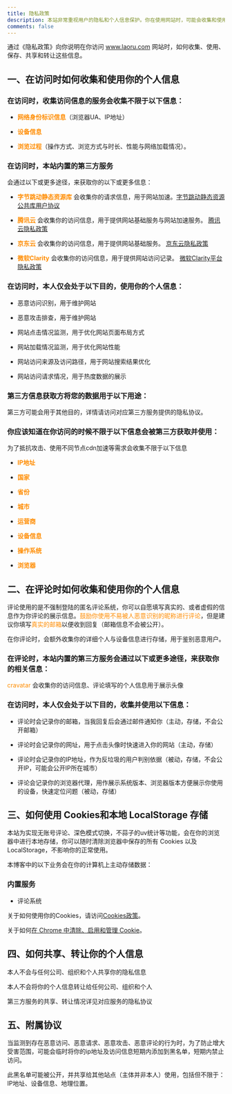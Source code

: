 ```yaml
---
title: 隐私政策
description: 本站非常重视用户的隐私和个人信息保护。你在使用网站时，可能会收集和使用你的相关信息。
comments: false
---
```


通过《隐私政策》向你说明在你访问 www.laoru.com 网站时，如何收集、使用、保存、共享和转让这些信息。

## 一、在访问时如何收集和使用你的个人信息

### 在访问时，收集访问信息的服务会收集不限于以下信息：

- <span style="color:#FF8C00">**网络身份标识信息**</span>（浏览器UA、IP地址）

- <span style="color:#FF8C00">**设备信息**</span>

- <span style="color:#FF8C00">**浏览过程**</span>（操作方式、浏览方式与时长、性能与网络加载情况）。

### 在访问时，本站内置的第三方服务

会通过以下或更多途径，来获取你的以下或更多信息：

- <span style="color:#FF8C00">**字节跳动静态资源库**</span> 会收集你的请求信息，用于网站加速。[字节跳动静态资源公共库用户协议](https://cdn.bytedance.com/)

- <span style="color:#FF8C00">**腾讯云**</span> 会收集你的访问信息，用于提供网站基础服务与网站加速服务。 [腾讯云隐私政策](https://www.tencentcloud.com/zh/document/product/301/17345)

- <span style="color:#FF8C00">**京东云**</span> 会收集你的访问信息，用于提供网站基础服务。 [京东云隐私政策](https://docs.jdcloud.com/cn/platform-agreement/privacy-policy)

- <span style="color:#FF8C00">**微软Clarity**</span> 会收集你的访问信息，用于提供网站访问记录。 [微软Clarity平台隐私政策](https://www.microsoft.com/en-US/privacy/privacystatement)

### 在访问时，本人仅会处于以下目的，使用你的个人信息：

- 恶意访问识别，用于维护网站

- 恶意攻击排查，用于维护网站

- 网站点击情况监测，用于优化网站页面布局方式

- 网站加载情况监测，用于优化网站性能

- 网站访问来源及访问路径，用于网站搜索结果优化

- 网站访问请求情况，用于热度数据的展示

### 第三方信息获取方将您的数据用于以下用途：

第三方可能会用于其他目的，详情请访问对应第三方服务提供的隐私协议。

### 你应该知道在你访问的时候不限于以下信息会被第三方获取并使用：

为了抵抗攻击、使用不同节点cdn加速等需求会收集不限于以下信息

- <span style="color:#FF8C00">**IP地址**</span>

- <span style="color:#FF8C00">**国家**</span>

- <span style="color:#FF8C00">**省份**</span>

- <span style="color:#FF8C00">**城市**</span>

- <span style="color:#FF8C00">**运营商**</span>

- <span style="color:#FF8C00">**设备信息**</span>

- <span style="color:#FF8C00">**操作系统**</span>

- <span style="color:#FF8C00">**浏览器**</span>

## 二、在评论时如何收集和使用你的个人信息

评论使用的是不强制登陆的匿名评论系统，你可以自愿填写真实的、或者虚假的信息作为你评论的展示信息。<span style="color:#FF8C00">鼓励你使用不易被人恶意识别的昵称进行评论</span>，但是建议你填写<span style="color:#FF8C00">真实的邮箱</span>以便收到回复（邮箱信息不会被公开）。

在你评论时，会额外收集你的详细个人与设备信息进行存储，用于鉴别恶意用户。

### 在评论时，本站内置的第三方服务会通过以下或更多途径，来获取你的相关信息：

<span style="color:#FF8C00">cravatar</span> 会收集你的访问信息、评论填写的个人信息用于展示头像

### 在访问时，本人仅会处于以下目的，收集并使用以下信息：

- 评论时会记录你的邮箱，当我回复后会通过邮件通知你（主动，存储，不会公开邮箱）

- 评论时会记录你的网址，用于点击头像时快速进入你的网站（主动，存储）

- 评论时会记录你的IP地址，作为反垃圾的用户判别依据（被动，存储，不会公开IP，可能会公开IP所在城市）

- 评论会记录你的浏览器代理，用作展示系统版本、浏览器版本方便展示你使用的设备，快速定位问题（被动，存储）

## 三、如何使用 Cookies和本地 LocalStorage 存储

本站为实现无账号评论、深色模式切换，不蒜子的uv统计等功能，会在你的浏览器中进行本地存储，你可以随时清除浏览器中保存的所有 Cookies 以及 LocalStorage，不影响你的正常使用。

本博客中的以下业务会在你的计算机上主动存储数据：

### 内置服务

- 评论系统

关于如何使用你的Cookies，请访问[Cookies政策](/cookies/)。

关于如何[在 Chrome 中清除、启用和管理 Cookie](https://support.google.com/chrome/answer/95647?co=GENIE.Platform=Desktop&hl=zh-Hans)。

## 四、如何共享、转让你的个人信息

本人不会与任何公司、组织和个人共享你的隐私信息

本人不会将你的个人信息转让给任何公司、组织和个人

第三方服务的共享、转让情况详见对应服务的隐私协议

## 五、附属协议

当监测到存在恶意访问、恶意请求、恶意攻击、恶意评论的行为时，为了防止增大受害范围，可能会临时将你的ip地址及访问信息短期内添加到黑名单，短期内禁止访问。

此黑名单可能被公开，并共享给其他站点（主体并非本人）使用，包括但不限于：IP地址、设备信息、地理位置。
